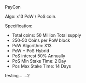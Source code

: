 
PayCon 

Algo: x13 PoW / PoS coin.

Specification:
- Total coins: 50 Million Total supply
- 250-50 Coins per PoW block
- PoW Algorithm: X13
- PoW + PoS Hybrid
- PoS interest 50% Annually
- PoS Min Stake Time: 2 Day
- Pos Max Stake Time: 14 Days


testing... ...2
